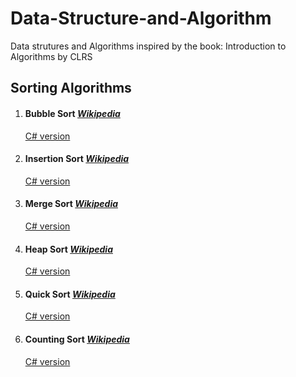 # Data-Structure-and-Algorithm
Data strutures and Algorithms inspired by the book: Introduction to Algorithms by CLRS
## Sorting Algorithms
1. #### Bubble Sort *[Wikipedia](https://en.wikipedia.org/wiki/Bubble_sort)*
	 [C# version](https://github.com/GrisWoldDiablo/Data-Structure-and-Algorithm/blob/master/C%20Sharp/Bubble%20Sort/Bubble%20Sort/Program.cs)
2. #### Insertion Sort *[Wikipedia](https://en.wikipedia.org/wiki/Insertion_sort)*
	[C# version](https://github.com/GrisWoldDiablo/Data-Structure-and-Algorithm/blob/master/C%20Sharp/Insertion%20Sort/Insertion%20Sort/Program.cs)
3. #### Merge Sort *[Wikipedia](https://en.wikipedia.org/wiki/Merge_sort)*
	[C# version](https://github.com/GrisWoldDiablo/Data-Structure-and-Algorithm/blob/master/C%20Sharp/Merge%20Sort/Merge%20Sort/Program.cs)
4. #### Heap Sort *[Wikipedia](https://en.wikipedia.org/wiki/Heapsort)*
	[C# version](https://github.com/GrisWoldDiablo/Data-Structure-and-Algorithm/blob/master/C%20Sharp/Heap%20Sort/Heap%20Sort/Program.cs)
5. #### Quick Sort *[Wikipedia](https://en.wikipedia.org/wiki/Quicksort)*
	[C# version](https://github.com/GrisWoldDiablo/Data-Structure-and-Algorithm/blob/master/C%20Sharp/Quick%20Sort/Quick%20Sort/Program.cs)
6. #### Counting Sort *[Wikipedia](https://en.wikipedia.org/wiki/Counting_sort)*
	[C# version](https://github.com/GrisWoldDiablo/Data-Structure-and-Algorithm/blob/master/C%20Sharp/Counting%20Sort/Counting%20Sort/Program.cs)
